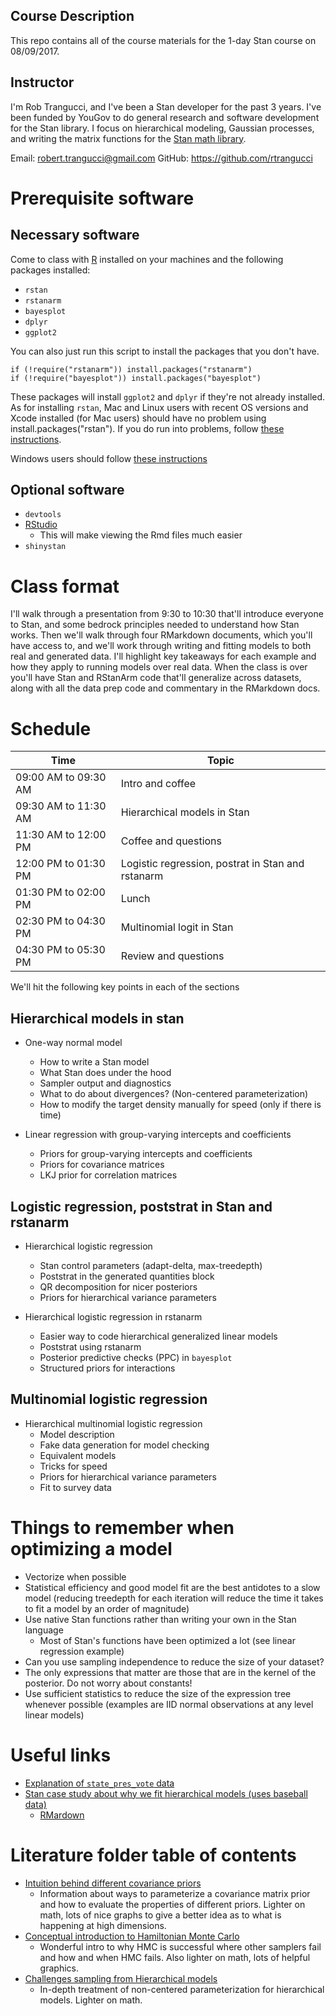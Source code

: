 ## Course Description

This repo contains all of the course materials for
the 1-day Stan course on 08/09/2017. 

## Instructor

I'm Rob Trangucci, and I've been a Stan developer for the 
past 3 years. I've been funded by YouGov to do general 
research and software development for the Stan library.
I focus on hierarchical modeling, Gaussian processes, 
and writing the matrix functions for the [Stan math library](https://github.com/stan-dev/math).

Email: <robert.trangucci@gmail.com>
GitHub: <https://github.com/rtrangucci>

# Prerequisite software

## Necessary software

Come to class with [R](https://cran.r-project.org)  installed on your machines
and the following packages installed:

* `rstan`
* `rstanarm`
* `bayesplot`
* `dplyr`
* `ggplot2`

You can also just run this script to install the packages that you don't have.

```
if (!require("rstanarm")) install.packages("rstanarm")
if (!require("bayesplot")) install.packages("bayesplot")
```

These packages will install `ggplot2` and `dplyr` if they're not
already installed. As for installing `rstan`, Mac and Linux users
with recent OS versions and Xcode installed (for Mac users) should
have no problem using install.packages("rstan"). If you do run
into problems, follow [these instructions](https://github.com/stan-dev/rstan/wiki/Installing-RStan-on-Mac-or-Linux).

Windows users should follow [these instructions](https://github.com/stan-dev/rstan/wiki/Installing-RStan-on-Windows)
## Optional software

* `devtools`
* [RStudio](https://www.rstudio.com) 
  * This will make viewing the Rmd files much easier
* `shinystan`


# Class format

I'll walk through a presentation from 9:30 to 10:30 that'll introduce everyone
to Stan, and some bedrock principles needed to understand how Stan works. Then
we'll walk through four RMarkdown documents, which you'll have access to, and
we'll work through writing and fitting models to both real and generated data.
I'll highlight key takeaways for each example and how they apply to running
models over real data. When the class is over you'll have Stan and RStanArm
code that'll generalize across datasets, along with all the data prep code and
commentary in the RMarkdown docs.

# Schedule

 Time | Topic |
 -----| ------
 09:00 AM to 09:30 AM | Intro and coffee                                  
 09:30 AM to 11:30 AM | Hierarchical models in Stan                      
 11:30 AM to 12:00 PM | Coffee and questions                              
 12:00 PM to 01:30 PM | Logistic regression, postrat in Stan and rstanarm 
 01:30 PM to 02:00 PM | Lunch                                             
 02:30 PM to 04:30 PM | Multinomial logit in Stan                        
 04:30 PM to 05:30 PM | Review and questions                              

We'll hit the following key points in each of the sections

## Hierarchical models in stan

* One-way normal model
  * How to write a Stan model
  * What Stan does under the hood
  * Sampler output and diagnostics
  * What to do about divergences? (Non-centered parameterization)
  * How to modify the target density manually for speed (only if there is time)

* Linear regression with group-varying intercepts and coefficients
  * Priors for group-varying intercepts and coefficients
  * Priors for covariance matrices
  * LKJ prior for correlation matrices

## Logistic regression, poststrat in Stan and rstanarm

* Hierarchical logistic regression
  * Stan control parameters (adapt-delta, max-treedepth)
  * Poststrat in the generated quantities block
  * QR decomposition for nicer posteriors
  * Priors for hierarchical variance parameters

* Hierarchical logistic regression in rstanarm
  * Easier way to code hierarchical generalized linear models
  * Poststrat using rstanarm
  * Posterior predictive checks (PPC) in `bayesplot`
  * Structured priors for interactions

## Multinomial logistic regression

* Hierarchical multinomial logistic regression
  * Model description
  * Fake data generation for model checking
  * Equivalent models
  * Tricks for speed
  * Priors for hierarchical variance parameters
  * Fit to survey data

# Things to remember when optimizing a model

* Vectorize when possible
* Statistical efficiency and good model fit are the best antidotes to a slow
model (reducing treedepth for each iteration will reduce the time it takes to
       fit a model by an order of magnitude)
* Use native Stan functions rather than writing your own in the Stan language
  * Most of Stan's functions have been optimized a lot (see linear regression example)
* Can you use sampling independence to reduce the size of your dataset?
* The only expressions that matter are those that are in the kernel of the
posterior. Do not worry about constants!
* Use sufficient statistics to reduce the size of the expression tree whenever
possible (examples are IID normal observations at any level linear models)

# Useful links

* [Explanation of `state_pres_vote` data](http://www.slate.com/articles/technology/future_tense/2016/11/the_polls_of_the_future_will_be_reproducible_and_open_source.html)
* [Stan case study about why we fit hierarchical models (uses baseball data)](https://rawgit.com/rtrangucci/class_20170809/master/pool-binary-trials/pool-no-pool.html)
  * [RMardown](pool-binary-trials/pool-no-pool.Rmd)  
# Literature folder table of contents

* [Intuition behind different covariance priors](literature/Visualization-Covariance-Matrices.pdf)
  * Information about ways to parameterize a covariance matrix prior and how to evaluate the properties of different priors. Lighter on math, lots of nice graphs to give a better idea as to what is happening at high dimensions.
* [Conceptual introduction to Hamiltonian Monte Carlo](literature/Betancourt-Conceptual-introduction-to-Hamiltonian-Monte-Carlo.pdf)
  * Wonderful intro to why HMC is successful where other samplers fail and how and when HMC fails. Also lighter on math, lots of helpful graphics.
* [Challenges sampling from Hierarchical models](literature/Betancourt_Girolami_Hierarchical_Models.pdf)
  * In-depth treatment of non-centered parameterization for hierarchical models. Lighter on math.
